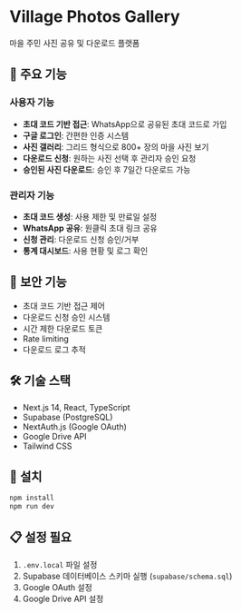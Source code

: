 # Village Photos Gallery

마을 주민 사진 공유 및 다운로드 플랫폼

## 🎯 주요 기능

### 사용자 기능
- **초대 코드 기반 접근**: WhatsApp으로 공유된 초대 코드로 가입
- **구글 로그인**: 간편한 인증 시스템
- **사진 갤러리**: 그리드 형식으로 800+ 장의 마을 사진 보기
- **다운로드 신청**: 원하는 사진 선택 후 관리자 승인 요청
- **승인된 사진 다운로드**: 승인 후 7일간 다운로드 가능

### 관리자 기능
- **초대 코드 생성**: 사용 제한 및 만료일 설정
- **WhatsApp 공유**: 원클릭 초대 링크 공유
- **신청 관리**: 다운로드 신청 승인/거부
- **통계 대시보드**: 사용 현황 및 로그 확인

## 🔐 보안 기능

- 초대 코드 기반 접근 제어
- 다운로드 신청 승인 시스템
- 시간 제한 다운로드 토큰
- Rate limiting
- 다운로드 로그 추적

## 🛠️ 기술 스택

- Next.js 14, React, TypeScript
- Supabase (PostgreSQL)
- NextAuth.js (Google OAuth)
- Google Drive API
- Tailwind CSS

## 🚀 설치

```bash
npm install
npm run dev
```

## 📋 설정 필요

1. `.env.local` 파일 설정
2. Supabase 데이터베이스 스키마 실행 (`supabase/schema.sql`)
3. Google OAuth 설정
4. Google Drive API 설정
